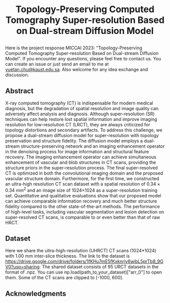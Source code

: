 # <p align="center">Topology-Preserving Computed Tomography Super-resolution Based on Dual-stream Diffusion Model</p>
Here is the project response MICCAI 2023: "Topology-Preserving Computed Tomography Super-resolution Based on Dual-stream Diffusion Model". If you encounter any questions, please feel free to contact us. You can create an issue or just send an email to me at yuetan.chu@kaust.edu.sa. Also welcome for any idea exchange and discussion.

## Abstract
X-ray computed tomography (CT) is indispensable for modern medical diagnosis, but the degradation of spatial resolution and image quality can adversely affect analysis and diagnosis. Although super-resolution (SR) techniques can help restore lost spatial information and improve imaging resolution for low-resolution CT (LRCT), they are always criticized for topology distortions and secondary artifacts. To address this challenge, we propose a dual-stream diffusion model for super-resolution with topology preservation and structure fidelity. The diffusion model employs a dual-stream structure-preserving network and an imaging enhancement operator in the denoising process for image information and structural feature recovery. The imaging enhancement operator can achieve simultaneous enhancement of vascular and blob structures in CT scans, providing the structure priors in the super-resolution process. The final super-resolved CT is optimized in both the convolutional imaging domain and the proposed vascular structure domain. Furthermore, for the first time, we constructed an ultra-high resolution CT scan dataset with a spatial resolution of $0.34\times0.34$ $mm^2$ and an image size of 1024$\times$1024 as a super-resolution training set. Quantitative and qualitative evaluations show that our proposed model can achieve comparable information recovery and much better structure fidelity compared to the other state-of-the-art methods. The performance of high-level tasks, including vascular segmentation and lesion detection on super-resolved CT scans, is comparable to or even better than that of raw HRCT.


## Dataset
Here we share the ultra-high-resolution (UHRCT) CT scans (1024*1024) with 1.00 mm inter-slice thickness. The link to the dataset is https://drive.google.com/drive/folders/1fKHu7mE5fKxknrjy6wibL5prTb8_9GV0?usp=sharing. The shared dataset consists of 95 URCT datasets in the format of .npz. You can use np.load(path_to_your_dataset)["arr_0"] to open them. Some of the CT scans are clipped to [-1000, 600].

## Acknowledgments


